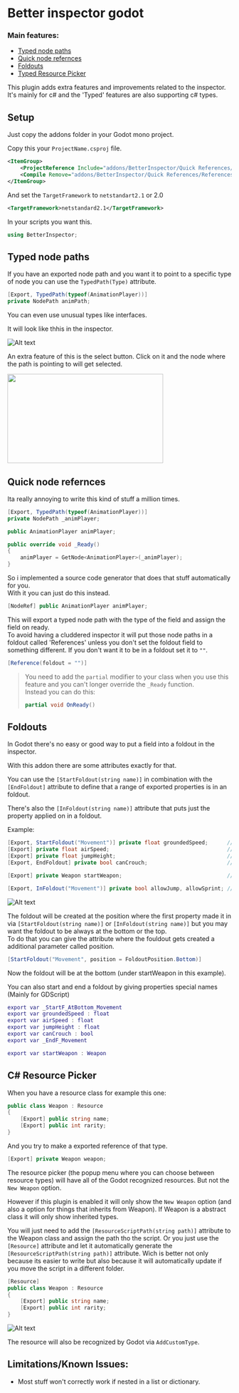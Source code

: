 Better inspector godot
=================

### Main features:
  - [Typed node paths](#typed-node-paths)
  - [Quick node refernces](#quick-node-refernces)
  - [Foldouts](#foldouts)
  - [Typed Resource Picker](#c-resource-picker)

This plugin adds extra features and improvements related to the inspector.
It's mainly for c# and the 'Typed' features are also supporting c# types.


Setup
------------
Just copy the addons folder in your Godot mono project.

Copy this your `ProjectName.csproj` file.
```xml
<ItemGroup>
    <ProjectReference Include="addons/BetterInspector/Quick References/ReferencesGenerator/ReferencesGenerator.csproj" OutputItemType="Analyzer" ReferenceOutputAssembly="false" />
    <Compile Remove="addons/BetterInspector/Quick References/ReferencesGenerator/**" />
</ItemGroup>
```
And set the `TargetFramework` to `netstandart2.1` or 2.0
```xml
<TargetFramework>netstandard2.1</TargetFramework>
```

In your scripts you want this.
```c#
using BetterInspector;
```

Typed node paths
------------------------------

If you have an exported node path and you want it to point to a specific type of node you can use the `TypedPath(Type)` attribute.
```c#
[Export, TypedPath(typeof(AnimationPlayer))]  
private NodePath animPath;
```
You can even use unusual types like interfaces.

It will look like thhis in the inspector.

![Alt text](Screenshots/TypedPaths.gif)

An extra feature of this is the select button. Click on it and the node where the path is pointing to will get selected.

<img src="Screenshots/PathSelect.gif" width="350" height="200" />

Quick node refernces
---------------------------

Ita really annoying to write this kind of stuff a million times.

```c#
[Export, TypedPath(typeof(AnimationPlayer))]
private NodePath _animPlayer;

public AnimationPlayer animPlayer;

public override void _Ready()
{
    animPlayer = GetNode<AnimationPlayer>(_animPlayer);
}
```
So i implemented a source code generator that does that stuff automatically for you.\
With it you can just do this instead.

```c#
[NodeRef] public AnimationPlayer animPlayer;
```

This will export a typed node path with the type of the field and assign the field on ready.\
To avoid having a cluddered inspector it will put those 
node paths in a foldout called 'References' unless you don't set the foldout field to something different.
If you don't want it to be in a foldout set it to `""`.
```c#
[Reference(foldout = "")]
```

> You need to add the `partial` modifier to your class
> when you use this feature and you can't longer override the `_Ready` function.\
> Instead you can do this: 
> ```c#
> partial void OnReady()
> ```

Foldouts
--------------

In Godot there's no easy or good way to put a field into a foldout in the inspector.

With this addon there are some attributes exactly for that.

You can use the `[StartFoldout(string name)]` in combination with the `[EndFoldout]` attribute to define that a range of exported properties is in an foldout.

There's also the `[InFoldout(string name)]` attribute that puts just the property applied on in a foldout.


Example:
```c#
[Export, StartFoldout("Movement")] private float groundedSpeed;      // Is in the foldout
[Export] private float airSpeed;                                     // Also is in the foldout
[Export] private float jumpHeight;                                   // Also is in the foldout
[Export, EndFoldout] private bool canCrouch;                         // Is the last entry of the foldout

[Export] private Weapon startWeapon;                                 // Is not in any foldouts

[Export, InFoldout("Movement")] private bool allowJump, allowSprint; // Both fields will be in the movement foldout
```
![Alt text](Screenshots/FouldoutInspector.gif)


The foldout will be created at the position where the first property made it in via `[StartFoldout(string name)]` or `[InFoldout(string name)]` but you  may want the foldout to be always at the bottom or the top.\
To do that you can give the attribute where the fouldout gets created a additional parameter called position.
```c#
[StartFoldout("Movement", position = FoldoutPosition.Bottom)]
```
Now the foldout will be at the bottom (under startWeapon in this example).

You can also start and end a foldout by giving properties special names (Mainly for GDScript)
```gd
export var _StartF_AtBottom_Movement
export var groundedSpeed : float
export var airSpeed : float
export var jumpHeight : float
export var canCrouch : bool
export var _EndF_Movement

export var startWeapon : Weapon
```

C# Resource Picker
------------------

When you have a resource class for example this one:
```c#
public class Weapon : Resource
{
    [Export] public string name;
    [Export] public int rarity;
}
```

And you try to make a exported reference of that type.
```c#
[Export] private Weapon weapon;
```

The resource picker (the popup menu where you can choose between resource types) will have all of the Godot recognized resources.
But not the `New Weapon` option.

However if this plugin is enabled it will only show the `New Weapon` option (and also a option for things that inherits from Weapon).
If Weapon is a abstract class it will only show inherited types.

You will just need to add the `[ResourceScriptPath(string path)]` attribute to the Weapon class and assign the path tho the script.
Or you just use the `[Resource]` attribute and let it automatically generate the `[ResourceScriptPath(string path)]` attribute.
Wich is better not only because its easier to write but also because it will automatically update if you move the script in a different folder.
```c#
[Resource]
public class Weapon : Resource
{
    [Export] public string name;
    [Export] public int rarity;
}
```
![Alt text](Screenshots/Resource%20picker.png)

The resource will also be recognized by Godot via `AddCustomType`.


Limitations/Known Issues:
-------------------------

- Most stuff won't correctly work if nested in a list or dictionary.